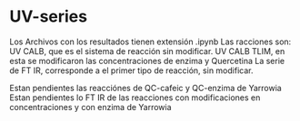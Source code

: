 # UV-series

Los Archivos con los resultados tienen extensión .ipynb
Las racciones son: UV CALB, que es el sistema de reacción sin modificar. UV CALB TLIM, en esta se modificaron las concentraciones de enzima y Quercetina
La serie de FT IR, corresponde a el primer tipo de reacción, sin modificar.

Estan pendientes las reacciónes de QC-cafeic y QC-enzima de Yarrowia
Estan pendientes lo FT IR de las  reacciones con modificaciones en concentraciones y con enzima de Yarrowia
